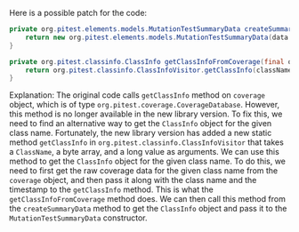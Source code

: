 Here is a possible patch for the code:
```java
private org.pitest.elements.models.MutationTestSummaryData createSummaryData(final org.pitest.coverage.CoverageDatabase coverage, final org.pitest.mutationtest.ClassMutationResults data) {
    return new org.pitest.elements.models.MutationTestSummaryData(data.getFileName(), data.getMutations(), getClassInfoFromCoverage(coverage, data.getMutatedClass()));
}

private org.pitest.classinfo.ClassInfo getClassInfoFromCoverage(final org.pitest.coverage.CoverageDatabase coverage, final org.pitest.classinfo.ClassName className) {
    return org.pitest.classinfo.ClassInfoVisitor.getClassInfo(className, coverage.getRawCoverageData(className), coverage.getTimestamp());
}
```
Explanation:
The original code calls `getClassInfo` method on `coverage` object, which is of type `org.pitest.coverage.CoverageDatabase`. However, this method is no longer available in the new library version.
To fix this, we need to find an alternative way to get the `ClassInfo` object for the given class name.
Fortunately, the new library version has added a new static method `getClassInfo` in `org.pitest.classinfo.ClassInfoVisitor` that takes a `ClassName`, a byte array, and a long value as arguments.
We can use this method to get the `ClassInfo` object for the given class name.
To do this, we need to first get the raw coverage data for the given class name from the `coverage` object, and then pass it along with the class name and the timestamp to the `getClassInfo` method.
This is what the `getClassInfoFromCoverage` method does.
We can then call this method from the `createSummaryData` method to get the `ClassInfo` object and pass it to the `MutationTestSummaryData` constructor.